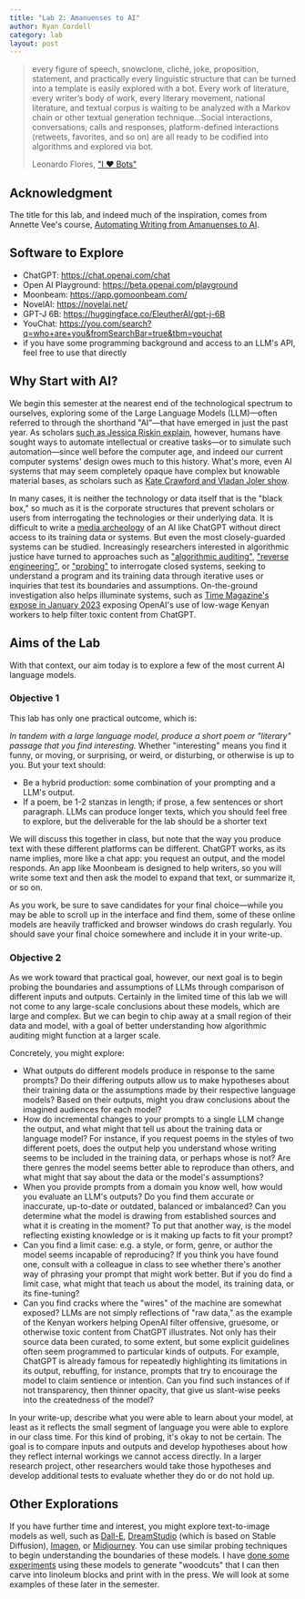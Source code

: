 ```yaml
---
title: "Lab 2: Amanuenses to AI"
author: Ryan Cordell
category: lab
layout: post
---
```


> every figure of speech, snowclone, cliché, joke, proposition, statement, and practically every linguistic structure that can be turned into a template is easily explored with a bot. Every work of literature, every writer’s body of work, every literary movement, national literature, and textual corpus is waiting to be analyzed with a Markov chain or other textual generation technique…Social interactions, conversations, calls and responses, platform-defined  interactions (retweets, favorites, and so on) are all ready to be codified into algorithms and explored via bot.
> 
> Leonardo Flores, ["I ♥ Bots"](http://iloveepoetry.org/?p=11221)

## Acknowledgment

The title for this lab, and indeed much of the inspiration, comes from Annette Vee's course, [Automating Writing from Amanuenses to AI](https://hackmd.io/lcY0C1mYQhy37R1QAwpxMQ?view).

## Software to Explore

+ ChatGPT: <https://chat.openai.com/chat>
+ Open AI Playground: <https://beta.openai.com/playground>
+ Moonbeam: <https://app.gomoonbeam.com/>
+ NovelAI: <https://novelai.net/>
+ GPT-J 6B: <https://huggingface.co/EleutherAI/gpt-j-6B>
+ YouChat: <https://you.com/search?q=who+are+you&fromSearchBar=true&tbm=youchat>
+ if you have some programming background and access to an LLM's API, feel free to use that directly

## Why Start with AI?

We begin this semester at the nearest end of the technological spectrum to ourselves, exploring some of the Large Language Models (LLM)—often referred to through the shorthand "AI"—that have emerged in just the past year. As scholars [such as Jessica Riskin explain](https://publicdomainreview.org/essay/frolicsome-engines-the-long-prehistory-of-artificial-intelligence), however, humans have sought ways to automate intellectual or creative tasks—or to simulate such automation—since well before the computer age, and indeed our current computer systems' design owes much to this history. What's more, even AI systems that may seem completely opaque have complex but knowable material bases, as scholars such as [Kate Crawford and Vladan Joler show](https://anatomyof.ai/). 

In many cases, it is neither the technology or data itself that is the "black box," so much as it is the corporate structures that prevent scholars or users from interrogating the technologies or their underlying data. It is difficult to write a [media archeology](http://www.digitalhumanities.org/dhq/vol/15/4/000578/000578.html) of an AI like ChatGPT without direct access to its training data or systems. But even the most closely-guarded systems can be studied. Increasingly researchers interested in algorithmic justice have turned to approaches such as ["algorithmic auditing"](https://personalization.ccs.neu.edu/), ["reverse engineering"](https://arxiv.org/abs/1711.01768), or ["probing"](https://thegradient.pub/othello/) to interrogate closed systems, seeking to understand a program and its training data through iterative uses or inquiries that test its boundaries and assumptions. On-the-ground investigation also helps illuminate systems, such as [Time Magazine's expose in January 2023](https://time.com/6247678/openai-chatgpt-kenya-workers/) exposing OpenAI's use of low-wage Kenyan workers to help filter toxic content from ChatGPT. 

## Aims of the Lab

With that context, our aim today is to explore a few of the most current AI language models. 

### Objective 1

This lab has only one practical outcome, which is:

_In tandem with a large language model, produce a short poem or "literary" passage that you find interesting._ Whether "interesting" means you find it funny, or moving, or surprising, or weird, or disturbing, or otherwise is up to you. But your text should:

+ Be a hybrid production: some combination of your prompting and a LLM's output. 
+ If a poem, be 1-2 stanzas in length; if prose, a few sentences or short paragraph. LLMs can produce longer texts, which you should feel free to explore, but the deliverable for the lab should be a shorter text

We will discuss this together in class, but note that the way you produce text with these different platforms can be different. ChatGPT works, as its name implies, more like a chat app: you request an output, and the model responds. An app like Moonbeam is designed to help writers, so you will write some text and then ask the model to expand that text, or summarize it, or so on. 

As you work, be sure to save candidates for your final choice—while you may be able to scroll up in the interface and find them, some of these online models are heavily trafficked and browser windows do crash regularly. You should save your final choice somewhere and include it in your write-up.

### Objective 2

As we work toward that practical goal, however, our next goal is to begin probing the boundaries and assumptions of LLMs through comparison of different inputs and outputs. Certainly in the limited time of this lab we will not come to any large-scale conclusions about these models, which are large and complex. But we can begin to chip away at a small region of their data and model, with a goal of better understanding how algorithmic auditing might function at a larger scale.

Concretely, you might explore:

+ What outputs do different models produce in response to the same prompts? Do their differing outputs allow us to make hypotheses about their training data or the assumptions made by their respective language models? Based on their outputs, might you draw conclusions about the imagined audiences for each model?
+ How do incremental changes to your prompts to a single LLM change the output, and what might that tell us about the training data or language model? For instance, if you request poems in the styles of two different poets, does the output help you understand whose writing seems to be included in the training data, or perhaps whose is not? Are there genres the model seems better able to reproduce than others, and what might that say about the data or the model's assumptions?
+ When you provide prompts from a domain you know well, how would you evaluate an LLM's outputs? Do you find them accurate or inaccurate, up-to-date or outdated, balanced or imbalanced? Can you determine what the model is drawing from established sources and what it is creating in the moment? To put that another way, is the model reflecting existing knowledge or is it making up facts to fit your prompt?
+ Can you find a limit case: e.g. a style, or form, genre, or author the model seems incapable of reproducing? If you think you have found one, consult with a colleague in class to see whether there's another way of phrasing your prompt that might work better. But if you do find a limit case, what might that teach us about the model, its training data, or its fine-tuning?
+ Can you find cracks where the "wires" of the machine are somewhat exposed? LLMs are not simply reflections of "raw data," as the example of the Kenyan workers helping OpenAI filter offensive, gruesome, or otherwise toxic content from ChatGPT illustrates. Not only has their source data been curated, to some extent, but some explicit guidelines often seem programmed to particular kinds of outputs. For example, ChatGPT is already famous for repeatedly highlighting its limitations in its output, rebuffing, for instance, prompts that try to encourage the model to claim sentience or intention. Can you find such instances of if not transparency, then thinner opacity, that give us slant-wise peeks into the createdness of the model?

In your write-up, describe what you were able to learn about your model, at least as it reflects the small segment of language you were able to explore in our class time. For this kind of probing, it's okay to not be certain. The goal is to compare inputs and outputs and develop hypotheses about how they reflect internal workings we cannot access directly. In a larger research project, other researchers would take those hypotheses and develop additional tests to evaluate whether they do or do not hold up.


## Other Explorations

If you have further time and interest, you might explore text-to-image models as well, such as [Dall-E](https://openai.com/dall-e-2/), [DreamStudio](https://beta.dreamstudio.ai/) (which is based on Stable Diffusion), [Imagen](https://imagen.research.google/), or [Midjourney](https://midjourney.com/home/). You can use similar probing techniques to begin understanding the boundaries of these models. I have [done some experiments](https://twitter.com/ryancordell/status/1575539450041733120?s=20&t=W8BkArDCrPxvtDVr6Lrv5Q) using these models to generate "woodcuts" that I can then carve into linoleum blocks and print with in the press. We will look at some examples of these later in the semester.